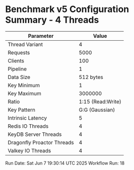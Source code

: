 # Benchmark v5 Configuration Summary - 4 Threads

| Parameter | Value |
|-----------|-------|
| Thread Variant | 4 |
| Requests | 5000 |
| Clients | 100 |
| Pipeline | 1 |
| Data Size | 512 bytes |
| Key Minimum | 1 |
| Key Maximum | 3000000 |
| Ratio | 1:15 (Read:Write) |
| Key Pattern | G:G (Gaussian) |
| Intrinsic Latency | 5 |
| Redis IO Threads | 4 |
| KeyDB Server Threads | 4 |
| Dragonfly Proactor Threads | 4 |
| Valkey IO Threads | 4 |

Run Date: Sat Jun  7 19:30:14 UTC 2025
Workflow Run: 18
